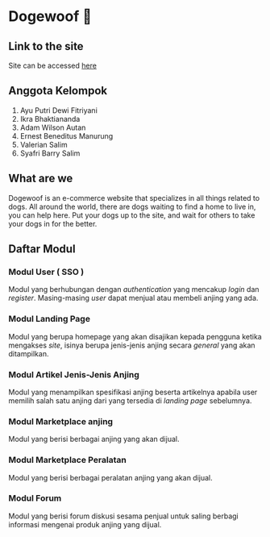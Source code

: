 # Dogewoof :dog:

## Link to the site

Site can be accessed [here](https://dogewoof.herokuapp.com/)

## Anggota Kelompok
1. Ayu Putri Dewi Fitriyani
2. Ikra Bhaktiananda
3. Adam Wilson Autan
4. Ernest Beneditus Manurung
5. Valerian Salim
6. Syafri Barry Salim

## What are we

Dogewoof is an e-commerce website that specializes in all things related to dogs. All around the world, there are dogs waiting to find a home to live in, you can help here. Put your dogs up to the site, and wait for others to take your dogs in for the better.

## Daftar Modul

### Modul User ( SSO )
Modul yang berhubungan dengan *authentication* yang mencakup *login* dan *register*. Masing-masing *user* dapat menjual atau membeli anjing yang ada.

### Modul Landing Page 
Modul yang berupa homepage yang akan disajikan kepada pengguna ketika mengakses *site*, isinya berupa jenis-jenis anjing secara *general* yang akan ditampilkan.

### Modul Artikel Jenis-Jenis Anjing
Modul yang menampilkan spesifikasi anjing beserta artikelnya apabila user memilih salah satu anjing dari yang tersedia di *landing page* sebelumnya.

### Modul Marketplace anjing
Modul yang berisi berbagai anjing yang akan dijual.

### Modul Marketplace Peralatan
Modul yang berisi berbagai peralatan anjing yang akan dijual.

### Modul Forum
Modul yang berisi forum diskusi sesama penjual untuk saling berbagi informasi mengenai produk anjing yang dijual.